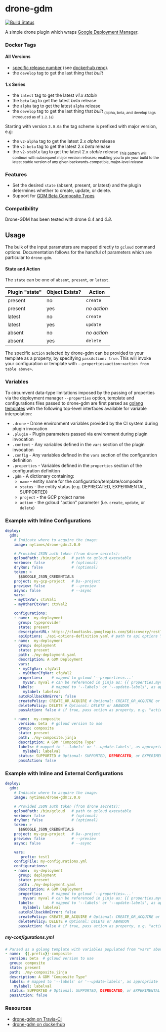 drone-gdm
=========

[![Build Status](https://travis-ci.org/NYTimes/drone-gdm.svg?branch=master)](https://travis-ci.org/NYTimes/drone-gdm)

A simple drone plugin which wraps [Google Deployment Manager](https://cloud.google.com/deployment-manager/docs/).

### Docker Tags

#### All Versions
* [specific release number](https://github.com/NYTimes/drone-gdm/releases) (see [dockerhub repo](https://hub.docker.com/r/nytimes/drone-gdm/tags/)).
* the `develop` tag to get the last thing that _built_

#### 1.x Series
* the `latest` tag to get the latest *v1.x* _stable_
* the `beta` tag to get the latest _beta_ release
* the `alpha` tag to get the latest `alpha` release
* the `develop` tag to get the last thing that _built_
<sub>(alpha, beta, and develop tags introduced as of `1.2.1a`)</sub>

Starting with version `2.0.0a` the tag scheme is prefixed with major version, e.g:
* the `v2-alpha` tag to get the latest 2.x _alpha_ release
* the `v2-beta` tag to get the latest 2.x _beta_ release
* the `v2-stable` tag to get the latest 2.x _stable_ release
<sub>This pattern will continue with subsequent major version releases; enabling you to pin your build to the latest stable version of any given backwards-compatible, major-level release</sub>


### Features
 * Set the desired `state` (absent, present, or latest) and the plugin determines whether to create, update, or delete.
 * Support for [GDM Beta Composite Types](https://cloud.google.com/deployment-manager/docs/configuration/templates/create-composite-types)

### Compatibility
Drone-GDM has been tested with drone *0.4* and *0.8*.

Usage
-----
The bulk of the input parameters are mapped directly to `gcloud` command options.
Documentation follows for the handful of parameters which are particular to `drone-gdm`.

#### State and Action
The `state` can be one of `absent`, `present`, or `latest`.

| Plugin "state" | Object Exists? | Action      |
| -------------- | -------------- | ----------- |
| present        | no             | `create`    |
| present        | yes            | _no action_   |
| latest         | no             | `create`    |
| latest         | yes            | `update`    |
| absent         | no             | _no action_   |
| absent         | yes            | `delete`    |

The specific `action` selected by drone-gdm can be provided to your template
as a property, by specifying `passAction: true`. This will invoke your
configuration or template with `--properties=action:<action from table above>`.

### Variables
To circumvent data-type limitations imposed by the passing of properties via the
deployment manager `--properties` option, template and configurations files
passed to drone-gdm are first parsed as [golang templates](https://golang.org/pkg/text/template/) with the following
top-level interfaces available for variable interpolation:
 - `.drone` - Drone environment variables provided by the CI system during plugin invocation
 - `.plugin` - Plugin parameters passed via environment during plugin invocation
 - `.context` - Any variables defined in the `vars` section of the plugin invocation
 - `.config` - Any variables defined in the `vars` section of the configuration definition
 - `.properties` - Variables defined in the `properties` section of the configuration definition
 - `.gdm` - A dictionary containing:
   - `name` - entity name for the configuration/template/composite
   - `status` - the entity status (e.g. DEPRECATED, EXPERIMENTAL, SUPPORTED)
   - `project` - the GCP project name
   - `action` - the gcloud "action" parameter (i.e. `create`, `update`, or `delete`)

### Example with Inline Configurations
```Yaml
deploy:
  gdm:
    # Indicate where to acquire the image:
    image: nytimes/drone-gdm:2.0.0

    # Provided JSON auth token (from drone secrets):
    gcloudPath: /bin/gcloud   # path to gcloud executable
    verbose: false            # (optional)
    dryRun: false             # (optional)
    token: >
      $$GOOGLE_JSON_CREDENTIALS
    project: my-gcp-project   # Da--project
    preview: false            # --preview
    async: false              # --async
    vars:
    - myCtxVar: ctxVal1
    - myOtherCtxVar: ctxVal2

    configurations:
    - name:  my-deployment
      group: typeprovider
      state: present
      descriptorURL: https://cloudtasks.googleapis.com/$discovery/rest?version=v2beta3
      apiOptions: ./api-options-definition.yaml # path to api options YAML
    - name:  my-deployment
      group: deployment
      state: present
      path: ./my-deployment.yaml
      description: A GDM Deployment
      vars:
      - myCfgVar: cfgVal1
      - myOtherCfgVar: cfgVal2
      properties:    # mapped to gcloud '--properties=...'
        myvar: myval # can be referenced in jinja as: {{ properties.myvar }}
      labels:        # mapped to '--labels' or '--update-labels', as appropriate
        mylabel: labelval
      autoRollbackOnError: false
      createPolicy: CREATE_OR_ACQUIRE # Optional: CREATE_OR_ACQUIRE or CREATE
      deletePolicy: DELETE # Optional: DELETE or ABANDON
      passAction: false # if true, pass action as property, e.g. "action:update"

    - name:  my-composite
      version: beta  # gcloud version to use
      group: composite
      state: present
      path: ./my-composite.jinja
      description: A GDM "Composite Type"
      labels: # mapped to '--labels' or '--update-labels', as appropriate
        mylabel: labelval
      status: SUPPORTED # Optional: SUPPORTED, DEPRECATED, or EXPERIMENTAL
      passAction: false

```

### Example with Inline and External Configurations
```Yaml
deploy:
  gdm:
    # Indicate where to acquire the image:
    image: nytimes/drone-gdm:2.0.0

    # Provided JSON auth token (from drone secrets):
    gcloudPath: /bin/gcloud   # path to gcloud executable
    verbose: false            # (optional)
    dryRun: false             # (optional)
    token: >
      $$GOOGLE_JSON_CREDENTIALS
    project: my-gcp-project   # Da--project
    preview: false            # --preview
    async: false              # --async

    vars:
       prefix: test1
    configFile: my-configurations.yml
    configurations:
    - name:  my-deployment
      group: deployment
      state: present
      path: ./my-deployment.yaml
      description: A GDM Deployment
      properties:    # mapped to gcloud '--properties=...'
        myvar: myval # can be referenced in jinja as: {{ properties.myvar }}
      labels:        # mapped to '--labels' or '--update-labels', as appropriate
        mylabel: labelval
      autoRollbackOnError: false
      createPolicy: CREATE_OR_ACQUIRE # Optional: CREATE_OR_ACQUIRE or CREATE
      deletePolicy: DELETE # Optional: DELETE or ABANDON
      passAction: false # if true, pass action as property, e.g. "action:update"
```

##### my-configurations.yml
``` Yaml
# Parsed as a golang template with variables populated from "vars" above.
- name:  {{.prefix}}-composite
  version: beta  # gcloud version to use
  group: composite
  state: present
  path: ./my-composite.jinja
  description: A GDM "Composite Type"
  labels: # mapped to '--labels' or '--update-labels', as appropriate
    mylabel: labelval
  status: SUPPORTED # Optional: SUPPORTED, DEPRECATED, or EXPERIMENTAL
  passAction: false

```

### Resources
 - [drone-gdm on Travis-CI](https://travis-ci.org/NYTimes/drone-gdm)
 - [drone-gdm on dockerhub](https://hub.docker.com/r/nytimes/drone-gdm/)
